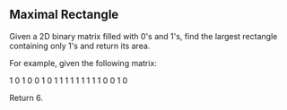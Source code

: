 Maximal Rectangle 
---


Given a 2D binary matrix filled with 0's and 1's, find the largest rectangle containing only 1's and return its area.


For example, given the following matrix:

1 0 1 0 0
1 0 1 1 1
1 1 1 1 1
1 0 0 1 0

Return 6.


